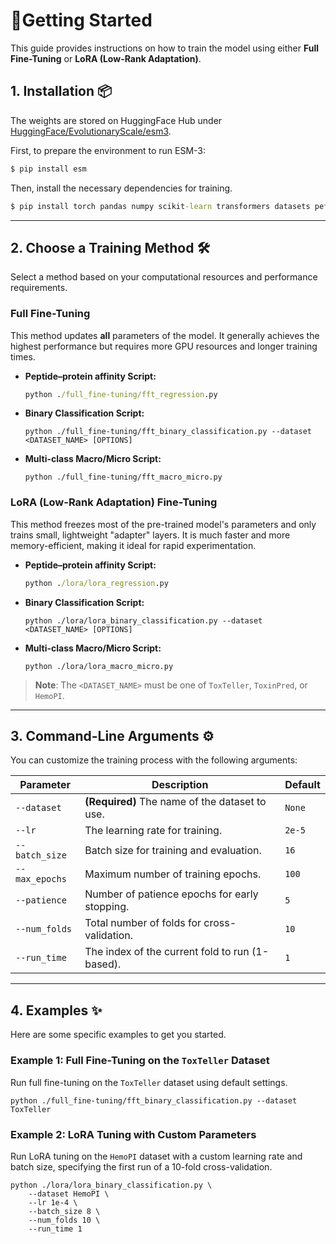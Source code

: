# 🚀Getting Started

This guide provides instructions on how to train the model using either **Full Fine-Tuning** or **LoRA (Low-Rank Adaptation)**.

## 1. Installation 📦

The weights are stored on HuggingFace Hub under [HuggingFace/EvolutionaryScale/esm3](https://huggingface.co/EvolutionaryScale/esm3).

First, to prepare the environment to run ESM-3:

```cmd
$ pip install esm
```

Then, install the necessary dependencies for training.

```cmd
$ pip install torch pandas numpy scikit-learn transformers datasets peft
```

------

## 2. Choose a Training Method 🛠️

Select a method based on your computational resources and performance requirements.

### Full Fine-Tuning

This method updates **all** parameters of the model. It generally achieves the highest performance but requires more GPU resources and longer training times.
- **Peptide–protein affinity Script:**

  ```cmd
  python ./full_fine-tuning/fft_regression.py
  ```

- **Binary Classification Script:**

  ```
  python ./full_fine-tuning/fft_binary_classification.py --dataset <DATASET_NAME> [OPTIONS]
  ```

- **Multi-class Macro/Micro  Script:**

  ```
  python ./full_fine-tuning/fft_macro_micro.py
  ```

### LoRA (Low-Rank Adaptation) Fine-Tuning

This method freezes most of the pre-trained model's parameters and only trains small, lightweight "adapter" layers. It is much faster and more memory-efficient, making it ideal for rapid experimentation.
- **Peptide–protein affinity Script:**

  ```cmd
  python ./lora/lora_regression.py
  ```
  
- **Binary Classification Script:**

  ```
  python ./lora/lora_binary_classification.py --dataset <DATASET_NAME> [OPTIONS]
  ```

- **Multi-class Macro/Micro Script:**

  ```
  python ./lora/lora_macro_micro.py
  ```

> **Note**: The `<DATASET_NAME>` must be one of `ToxTeller`, `ToxinPred`, or `HemoPI`.

------

## 3. Command-Line Arguments ⚙️

You can customize the training process with the following arguments:

| Parameter      | Description                                     | Default |
| -------------- | ----------------------------------------------- | ------- |
| `--dataset`    | **(Required)** The name of the dataset to use.  | `None`  |
| `--lr`         | The learning rate for training.                 | `2e-5`  |
| `--batch_size` | Batch size for training and evaluation.         | `16`    |
| `--max_epochs` | Maximum number of training epochs.              | `100`   |
| `--patience`   | Number of patience epochs for early stopping.   | `5`     |
| `--num_folds`  | Total number of folds for cross-validation.     | `10`    |
| `--run_time`   | The index of the current fold to run (1-based). | `1`     |

------

## 4. Examples ✨

Here are some specific examples to get you started.

### Example 1: Full Fine-Tuning on the `ToxTeller` Dataset

Run full fine-tuning on the `ToxTeller` dataset using default settings.

```
python ./full_fine-tuning/fft_binary_classification.py --dataset ToxTeller
```

### Example 2: LoRA Tuning with Custom Parameters

Run LoRA tuning on the `HemoPI` dataset with a custom learning rate and batch size, specifying the first run of a 10-fold cross-validation.

```
python ./lora/lora_binary_classification.py \
    --dataset HemoPI \
    --lr 1e-4 \
    --batch_size 8 \
    --num_folds 10 \
    --run_time 1
```
